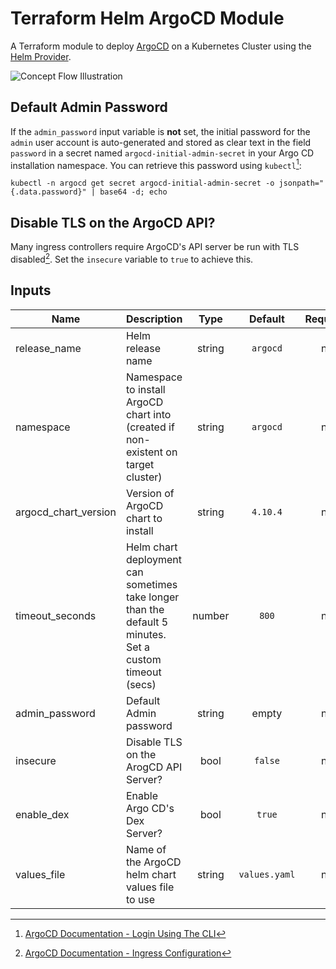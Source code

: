 # Terraform Helm ArgoCD Module
A Terraform module to deploy [ArgoCD](https://argoproj.github.io/cd/) on a Kubernetes Cluster using the [Helm Provider](https://registry.terraform.io/providers/hashicorp/helm).

![Concept Flow Illustration](https://res.cloudinary.com/qunux/image/upload/v1642563762/terraform_kubernetes_argocd_mtze07.svg)

## Default Admin Password

If the `admin_password` input variable is **not** set, the initial password for the `admin` user account is auto-generated and stored as clear text in the field `password` in a secret named `argocd-initial-admin-secret` in your Argo CD installation namespace. You can retrieve this password using `kubectl`[^1]:

```
kubectl -n argocd get secret argocd-initial-admin-secret -o jsonpath="{.data.password}" | base64 -d; echo
```

## Disable TLS on the ArgoCD API?

Many ingress controllers require ArgoCD's API server be run with TLS disabled[^2]. Set the `insecure` variable to `true` to achieve this.

## Inputs

| Name | Description | Type | Default | Required |
|------|-------------|:----:|:-----:|:-----:|
| release_name | Helm release name | string | `argocd` | no |
| namespace | Namespace to install ArgoCD chart into (created if non-existent on target cluster) | string | `argocd` | no |
| argocd_chart_version | Version of ArgoCD chart to install | string | `4.10.4` | no |
| timeout_seconds | Helm chart deployment can sometimes take longer than the default 5 minutes. Set a custom timeout (secs) | number | `800` | no |
| admin_password | Default Admin password | string | empty | no |
| insecure | Disable TLS on the ArogCD API Server? | bool | `false` | no |
| enable_dex | Enable Argo CD's Dex Server? | bool | `true` | no |
| values_file | Name of the ArgoCD helm chart values file to use | string | `values.yaml` | no |


[^1]: [ArgoCD Documentation - Login Using The CLI](https://argo-cd.readthedocs.io/en/stable/getting_started/#4-login-using-the-cli)
[^2]: [ArgoCD Documentation - Ingress Configuration](https://argo-cd.readthedocs.io/en/stable/operator-manual/ingress/)